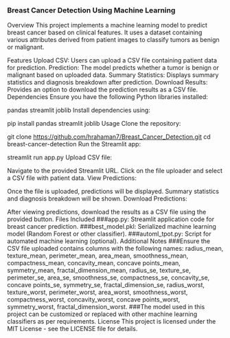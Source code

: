 ### Breast Cancer Detection Using Machine Learning
Overview
This project implements a machine learning model to predict breast cancer based on clinical features. It uses a dataset containing various attributes derived from patient images to classify tumors as benign or malignant.

Features
Upload CSV: Users can upload a CSV file containing patient data for prediction.
Prediction: The model predicts whether a tumor is benign or malignant based on uploaded data.
Summary Statistics: Displays summary statistics and diagnosis breakdown after prediction.
Download Results: Provides an option to download the prediction results as a CSV file.
Dependencies
Ensure you have the following Python libraries installed:

pandas
streamlit
joblib
Install dependencies using:


pip install pandas streamlit joblib
Usage
Clone the repository:


git clone https://github.com/hrahaman7/Breast_Cancer_Detection.git
cd breast-cancer-detection
Run the Streamlit app:


streamlit run app.py
Upload CSV file:

Navigate to the provided Streamlit URL.
Click on the file uploader and select a CSV file with patient data.
View Predictions:

Once the file is uploaded, predictions will be displayed.
Summary statistics and diagnosis breakdown will be shown.
Download Predictions:

After viewing predictions, download the results as a CSV file using the provided button.
Files Included
###app.py: Streamlit application code for breast cancer prediction.
###best_model.pkl: Serialized machine learning model (Random Forest or other classifier).
###automl_tpot.py: Script for automated machine learning (optional).
Additional Notes
###Ensure the CSV file uploaded contains columns with the following names: radius_mean, texture_mean, perimeter_mean, area_mean, smoothness_mean, compactness_mean, concavity_mean, concave points_mean, symmetry_mean, fractal_dimension_mean, radius_se, texture_se, perimeter_se, area_se, smoothness_se, compactness_se, concavity_se, concave points_se, symmetry_se, fractal_dimension_se, radius_worst, texture_worst, perimeter_worst, area_worst, smoothness_worst, compactness_worst, concavity_worst, concave points_worst, symmetry_worst, fractal_dimension_worst.
###The model used in this project can be customized or replaced with other machine learning classifiers as per requirements.
License
This project is licensed under the MIT License - see the LICENSE file for details.
